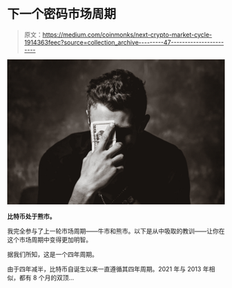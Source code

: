 # 下一个密码市场周期

> 原文：<https://medium.com/coinmonks/next-crypto-market-cycle-1914363feec?source=collection_archive---------47----------------------->

![](img/f0985cbc3671ade3d1e18cc0d694b9dc.png)

**比特币处于熊市。**

我完全参与了上一轮市场周期——牛市和熊市。以下是从中吸取的教训——让你在这个市场周期中变得更加明智。

据我们所知，这是一个四年周期。

由于四年减半，比特币自诞生以来一直遵循其四年周期。2021 年与 2013 年相似，都有 8 个月的双顶…